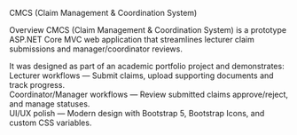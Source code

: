 CMCS 
(Claim Management & Coordination System)

Overview
CMCS (Claim Management & Coordination System) is a prototype ASP.NET Core MVC web application that streamlines lecturer claim submissions and manager/coordinator reviews.  

It was designed as part of an academic portfolio project and demonstrates:
Lecturer workflows — Submit claims, upload supporting documents and track progress.  
Coordinator/Manager workflows — Review submitted claims approve/reject, and manage statuses.  
UI/UX polish — Modern design with Bootstrap 5, Bootstrap Icons, and custom CSS variables.  





